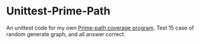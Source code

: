 # Unittest-Prime-Path

An unittest code for my own [Prime-path coverage program](https://github.com/heshenghuan/Prime-Path-Coverage). Test 15 case of random generate graph, and all answer correct.

